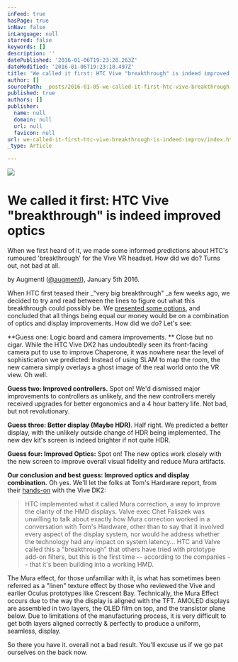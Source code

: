 ```yaml
---
inFeed: true
hasPage: true
inNav: false
inLanguage: null
starred: false
keywords: []
description: ''
datePublished: '2016-01-06T19:23:28.263Z'
dateModified: '2016-01-06T19:23:18.497Z'
title: 'We called it first: HTC Vive "breakthrough" is indeed improved optics'
author: []
sourcePath: _posts/2016-01-05-we-called-it-first-htc-vive-breakthrough-is-indeed-improv.md
published: true
authors: []
publisher:
  name: null
  domain: null
  url: null
  favicon: null
url: we-called-it-first-htc-vive-breakthrough-is-indeed-improv/index.html
_type: Article

---
```

![](https://the-grid-user-content.s3-us-west-2.amazonaws.com/5d416b82-7849-45c4-ba1f-ccd04784ddef.jpg)

# We called it first: HTC Vive "breakthrough" is indeed improved optics

When we first heard of it, we made some informed predictions about HTC's rumoured 'breakthrough' for the Vive VR headset. How did we do? Turns out, not bad at all.

by Augmentl ([@augmentl][0]), January 5th 2016\.

When HTC first teased their _"very big breakthrough" _a few weeks ago, we decided to try and read between the lines to figure out what this breakthrough could possibly be. We [presented some options][1], and concluded that all things being equal our money would be on a combination of optics and display improvements. How did we do?  Let's see:

**Guess one: Logic board and camera improvements. ** Close but no cigar. While the HTC Vive DK2 has undoubtedly seen its front-facing camera put to use to improve Chaperone, it was nowhere near the level of sophistication we predicted: Instead of using SLAM to map the room, the new camera simply overlays a ghost image of the real world onto the VR view. Oh well. 

**Guess two: Improved controllers.** Spot on! We'd dismissed major improvements to controllers as unlikely, and the new controllers merely received upgrades for better ergonomics and a 4 hour battery life. Not bad, but not revolutionary.

**Guess three: Better display (Maybe HDR)**. Half right. We predicted a better display, with the unlikely outside change of HDR being implemented. The new dev kit's screen is indeed brighter if not quite HDR.

**Guess four: Improved Optics:** Spot on! The new optics work closely with the new screen to improve overall visual fidelity and reduce Mura artifacts.

**Our conclusion and best guess: Improved optics and display combination.** Oh yes. We'll let the folks at Tom's Hardware report, from their [hands-on][2] with the Vive DK2:

> HTC implemented what it called Mura correction, a way to improve the clarity of the HMD displays. Valve exec Chet Faliszek was unwilling to talk about exactly how Mura correction worked in a conversation with Tom's Hardware, other than to say that it involved every aspect of the display system, nor would he address whether the technology had any impact on system latency... HTC and Valve called this a "breakthrough" that others have tried with prototype add-on filters, but this is the first time -- according to the companies -- that it's been building into a working HMD.

The Mura effect, for those unfamiliar with it, is what has sometimes been referred as a "linen" texture effect by those who reviewed the Vive and earlier Oculus prototypes like Crescent Bay. Technically, the Mura Effect occurs due to the way the display is aligned with the TFT. AMOLED displays are assembled in two layers, the OLED film on top, and the transistor plane below. Due to limitations of the manufacturing process, it is very difficult to get both layers aligned correctly & perfectly to produce a uniform, seamless, display. 

So there you have it. overall not a bad result. You'll excuse us if we go pat ourselves on the back now.

[0]: http://twitter.com/augmentl
[1]: http://augmentl.io/the-htc-vive-breakthrough-could-be-improved-optics-hdr/
[2]: http://www.tomshardware.com/news/htc-vive-pre-first-look,30894.html